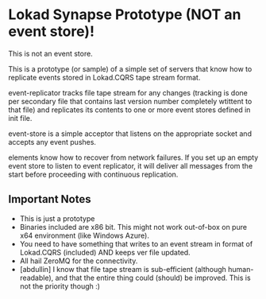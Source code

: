 Lokad Synapse Prototype (NOT an event store)!
=======================

This is not an event store. 

This is a prototype (or sample) of a simple set of servers that know how
to replicate events stored in Lokad.CQRS tape stream format.

event-replicator tracks file tape stream for any changes (tracking is done
per secondary file that contains last version number completely wtittent to that file)
and replicates its contents to one or more event stores defined in init file.


event-store is a simple acceptor that listens on the appropriate socket and accepts 
any event pushes.

elements know how to recover from network failures. If you set up an empty event store to listen
to event replicator, it will deliver all messages from the start before proceeding with 
continuous replication.

Important Notes
---------------

* This is just a prototype
* Binaries included are x86 bit. This might not work out-of-box on pure x64 
environment (like Windows Azure).
* You need to have something that writes to an event stream in format of Lokad.CQRS (included) AND 
keeps ver file updated.
* All hail ZeroMQ for the connectivity.
* [abdullin] I know that file tape stream is sub-efficient (although human-readable), 
and that the entire thing could (should) be improved. This is not the priority though :)